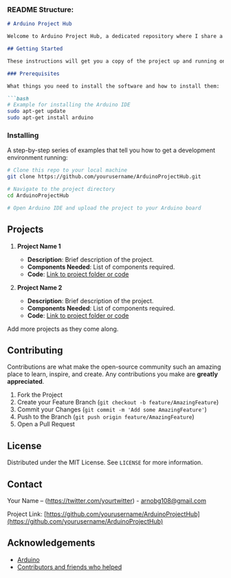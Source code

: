 ### README Structure:

```markdown
# Arduino Project Hub

Welcome to Arduino Project Hub, a dedicated repository where I share a variety of Arduino projects ranging from beginner to advanced levels. Each project is documented with code, schematics, and a detailed walkthrough to help you understand and replicate the projects.

## Getting Started

These instructions will get you a copy of the project up and running on your local machine for development and testing purposes.

### Prerequisites

What things you need to install the software and how to install them:

```bash
# Example for installing the Arduino IDE
sudo apt-get update
sudo apt-get install arduino
```

### Installing

A step-by-step series of examples that tell you how to get a development environment running:

```bash
# Clone this repo to your local machine
git clone https://github.com/yourusername/ArduinoProjectHub.git

# Navigate to the project directory
cd ArduinoProjectHub

# Open Arduino IDE and upload the project to your Arduino board
```

## Projects

1. **Project Name 1**
   - **Description**: Brief description of the project.
   - **Components Needed**: List of components required.
   - **Code**: [Link to project folder or code](#)

2. **Project Name 2**
   - **Description**: Brief description of the project.
   - **Components Needed**: List of components required.
   - **Code**: [Link to project folder or code](#)

Add more projects as they come along.

## Contributing

Contributions are what make the open-source community such an amazing place to learn, inspire, and create. Any contributions you make are **greatly appreciated**.

1. Fork the Project
2. Create your Feature Branch (`git checkout -b feature/AmazingFeature`)
3. Commit your Changes (`git commit -m 'Add some AmazingFeature'`)
4. Push to the Branch (`git push origin feature/AmazingFeature`)
5. Open a Pull Request

## License

Distributed under the MIT License. See `LICENSE` for more information.

## Contact

Your Name – (https://twitter.com/yourtwitter) - arnobg108@gmail.com

Project Link: [https://github.com/yourusername/ArduinoProjectHub](https://github.com/yourusername/ArduinoProjectHub)

## Acknowledgements

- [Arduino](https://arduino.cc/)
- [Contributors and friends who helped](#)
```
